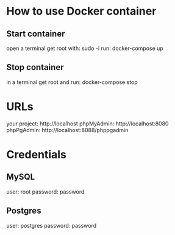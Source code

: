 # How to use Docker container

## Start container
open a terminal
get root with: sudo -i
run: docker-compose up


## Stop container
in a terminal get root and run: docker-compose stop


# URLs
your project: http://localhost
phpMyAdmin: http://localhost:8080
phpPgAdmin: http://localhost:8088/phppgadmin


# Credentials
## MySQL
user: root
password: password

## Postgres
user: postgres
password: password

